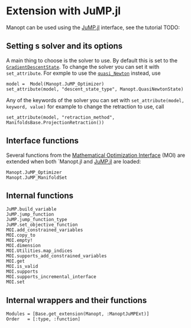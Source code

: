 # Extension with JuMP.jl

Manopt can be used using the [JuMP.jl](https://jump.dev) interface, see the tutorial TODO:

## Setting s solver and its options

A main thing to choose is the solver to use. By default this is set to the [`GradientDescentState`](@ref). To change the solver you can set it with `set_attribute`. For exmple to use the [`quasi_Newton`](@ref) instead, use

```{julia}
model =  Model(Manopt.JuMP_Optimizer)
set_attribute(model, "descent_state_type", Manopt.QuasiNewtonState)
```

Any of the keywords of the solver you can set with `set_attribute(model, keyword, value)` for example to change the retraction to use, call

```{julia}
set_attribute(model, "retraction_method", ManifoldsBase.ProjectionRetraction())
```

## Interface functions

Several functions from the [Mathematical Optimization Interface](https://github.com/jump-dev/MathOptInterface.jl) (MOI) are
extended when both `Manopt.jl and [JuMP.jl](https://jump.dev) are loaded:

```@docs
Manopt.JuMP_Optimizer
Manopt.JuMP_ManifoldSet
```

## Internal functions

```@docs
JuMP.build_variable
JuMP.jump_function
JuMP.jump_function_type
JuMP.set_objective_function
MOI.add_constrained_variables
MOI.copy_to
MOI.empty!
MOI.dimension
MOI.Utilities.map_indices
MOI.supports_add_constrained_variables
MOI.get
MOI.is_valid
MOI.supports
MOI.supports_incremental_interface
MOI.set
```

## Internal wrappers and their functions

```@autodocs
Modules = [Base.get_extension(Manopt, :ManoptJuMPExt)]
Order   = [:type, :function]
```
